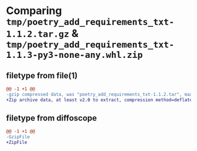 # Comparing `tmp/poetry_add_requirements_txt-1.1.2.tar.gz` & `tmp/poetry_add_requirements_txt-1.1.3-py3-none-any.whl.zip`

## filetype from file(1)

```diff
@@ -1 +1 @@
-gzip compressed data, was "poetry_add_requirements_txt-1.1.2.tar", max compression
+Zip archive data, at least v2.0 to extract, compression method=deflate
```

## filetype from diffoscope

```diff
@@ -1 +1 @@
-GzipFile
+ZipFile
```

